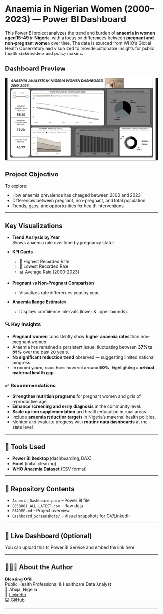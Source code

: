 # Anaemia in Nigerian Women (2000–2023) — Power BI Dashboard

This Power BI project analyzes the trend and burden of **anaemia in women aged 15–49** in **Nigeria**, with a focus on differences between **pregnant and non-pregnant women** over time. The data is sourced from WHO’s Global Health Observatory and visualized to provide actionable insights for public health stakeholders and policy makers.

## Dashboard Preview  
![Anaemia in Nigeria Women Dashboard](https://github.com/Bees-png/Anaemia-Nigeria-dashboard/blob/main/Anaemia%20in%20women%20dashboard.jpg)

## Project Objective

To explore:
- How anaemia prevalence has changed between 2000 and 2023
- Differences between pregnant, non-pregnant, and total population
- Trends, gaps, and opportunities for health interventions

---

## Key Visualizations

- **Trend Analysis by Year**  
  Shows anaemia rate over time by pregnancy status.

- **KPI Cards**
  - 🔸 Highest Recorded Rate
  - 🔻 Lowest Recorded Rate
  - 📊 Average Rate (2000–2023)

- **Pregnant vs Non-Pregnant Comparison**
  - Visualizes rate differences year by year.

- **Anaemia Range Estimates**
  - Displays confidence intervals (lower & upper bounds).



### 🔍 Key Insights
- **Pregnant women** consistently show **higher anaemia rates** than non-pregnant women.
- Anaemia has remained a persistent issue, fluctuating between **37% to 55%** over the past 20 years.
- **No significant reduction trend** observed — suggesting limited national progress.
- In recent years, rates have hovered around **50%**, highlighting a **critical maternal health gap**.

### ✅ Recommendations
- **Strengthen nutrition programs** for pregnant women and girls of reproductive age.
- **Enhance screening and early diagnosis** at the community level.
- **Scale up iron supplementation** and health education in rural areas.
- Include **anaemia reduction targets** in Nigeria’s maternal health policies.
- Monitor and evaluate progress with **routine data dashboards** at the state level.

---

## 📁 Tools Used
- **Power BI Desktop** (dashboarding, DAX)
- **Excel** (initial cleaning)
- **WHO Anaemia Dataset** (CSV format)

---

## 📂 Repository Contents
- `Anaemia_Dashboard.pbix` – Power BI file
- `8D58801_ALL_LATEST.csv` – Raw data
- `README.md` – Project overview
- `Dashboard_Screenshots/` – Visual snapshots for CV/LinkedIn

---

## 🔗 Live Dashboard (Optional)
You can upload this to Power BI Service and embed the link here.

---

## 👩🏽‍⚕️ About the Author

**Blessing Ofili**  
Public Health Professional & Healthcare Data Analyst  
📍 Abuja, Nigeria  
🔗 [LinkedIn](https://linkedin.com/in/ofili-blessing-2b993a272)  
💻 [GitHub](https://github.com/Bees-png)

---


